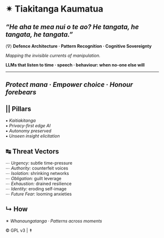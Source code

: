 # ✴︎ Tiakitanga Kaumatua  
*“He aha te mea nui o te ao? He tangata, he tangata, he tangata.”*
---
⟨∇⟩ **Defence Architecture · Pattern Recognition · Cognitive Sovereignty**

*Mapping the invisible currents of manipulation.*

**LLMs that listen to time · speech · behaviour: when no-one else will**

---
*Protect mana* · *Empower choice* · *Honour forebears*
---

## || **Pillars**  
▪︎ *Kaitiakitanga*  
▪︎ *Privacy-first edge AI*  
▪︎ *Autonomy preserved*  
▪︎ *Unseen insight elicitation*

## ↹ **Threat Vectors**  
⋯ *Urgency:* subtle time-pressure  
⋯ *Authority:* counterfeit voices  
⋯ *Isolation:* shrinking networks  
⋯ *Obligation:* guilt leverage  
⋯ *Exhaustion:* drained resilience  
⋯ *Identity:* eroding self-image  
⋯ *Future Fear:* looming anxieties  

## ↳ **How**  
✴︎ *Whanaungatanga · Patterns across moments*

© GPL v3 | ↟
